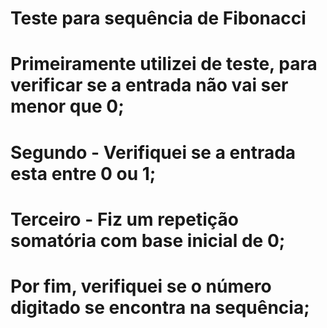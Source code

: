 # Teste para sequência de Fibonacci
# Primeiramente utilizei de teste, para verificar se a entrada não vai ser menor que 0;
# Segundo - Verifiquei se a entrada esta entre 0 ou 1;
# Terceiro - Fiz um repetição somatória com base inicial de 0;
# Por fim, verifiquei se o número digitado se encontra na sequência;
